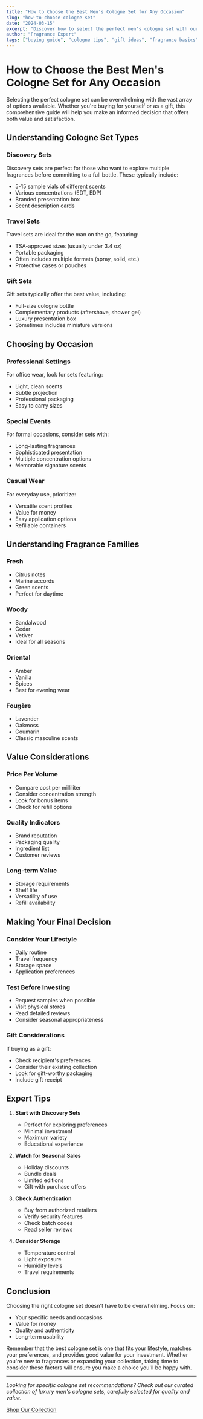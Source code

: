 ```yaml
---
title: "How to Choose the Best Men's Cologne Set for Any Occasion"
slug: "how-to-choose-cologne-set"
date: "2024-03-15"
excerpt: "Discover how to select the perfect men's cologne set with our comprehensive guide covering fragrance families, occasions, and value considerations."
author: "Fragrance Expert"
tags: ["buying guide", "cologne tips", "gift ideas", "fragrance basics"]
---
```


# How to Choose the Best Men's Cologne Set for Any Occasion

Selecting the perfect cologne set can be overwhelming with the vast array of options available. Whether you're buying for yourself or as a gift, this comprehensive guide will help you make an informed decision that offers both value and satisfaction.

## Understanding Cologne Set Types

### Discovery Sets

Discovery sets are perfect for those who want to explore multiple fragrances before committing to a full bottle. These typically include:

- 5-15 sample vials of different scents
- Various concentrations (EDT, EDP)
- Branded presentation box
- Scent description cards

### Travel Sets

Travel sets are ideal for the man on the go, featuring:

- TSA-approved sizes (usually under 3.4 oz)
- Portable packaging
- Often includes multiple formats (spray, solid, etc.)
- Protective cases or pouches

### Gift Sets

Gift sets typically offer the best value, including:

- Full-size cologne bottle
- Complementary products (aftershave, shower gel)
- Luxury presentation box
- Sometimes includes miniature versions

## Choosing by Occasion

### Professional Settings

For office wear, look for sets featuring:

- Light, clean scents
- Subtle projection
- Professional packaging
- Easy to carry sizes

### Special Events

For formal occasions, consider sets with:

- Long-lasting fragrances
- Sophisticated presentation
- Multiple concentration options
- Memorable signature scents

### Casual Wear

For everyday use, prioritize:

- Versatile scent profiles
- Value for money
- Easy application options
- Refillable containers

## Understanding Fragrance Families

### Fresh

- Citrus notes
- Marine accords
- Green scents
- Perfect for daytime

### Woody

- Sandalwood
- Cedar
- Vetiver
- Ideal for all seasons

### Oriental

- Amber
- Vanilla
- Spices
- Best for evening wear

### Fougère

- Lavender
- Oakmoss
- Coumarin
- Classic masculine scents

## Value Considerations

### Price Per Volume

- Compare cost per milliliter
- Consider concentration strength
- Look for bonus items
- Check for refill options

### Quality Indicators

- Brand reputation
- Packaging quality
- Ingredient list
- Customer reviews

### Long-term Value

- Storage requirements
- Shelf life
- Versatility of use
- Refill availability

## Making Your Final Decision

### Consider Your Lifestyle

- Daily routine
- Travel frequency
- Storage space
- Application preferences

### Test Before Investing

- Request samples when possible
- Visit physical stores
- Read detailed reviews
- Consider seasonal appropriateness

### Gift Considerations

If buying as a gift:

- Check recipient's preferences
- Consider their existing collection
- Look for gift-worthy packaging
- Include gift receipt

## Expert Tips

1. **Start with Discovery Sets**

   - Perfect for exploring preferences
   - Minimal investment
   - Maximum variety
   - Educational experience

2. **Watch for Seasonal Sales**

   - Holiday discounts
   - Bundle deals
   - Limited editions
   - Gift with purchase offers

3. **Check Authentication**

   - Buy from authorized retailers
   - Verify security features
   - Check batch codes
   - Read seller reviews

4. **Consider Storage**
   - Temperature control
   - Light exposure
   - Humidity levels
   - Travel requirements

## Conclusion

Choosing the right cologne set doesn't have to be overwhelming. Focus on:

- Your specific needs and occasions
- Value for money
- Quality and authenticity
- Long-term usability

Remember that the best cologne set is one that fits your lifestyle, matches your preferences, and provides good value for your investment. Whether you're new to fragrances or expanding your collection, taking time to consider these factors will ensure you make a choice you'll be happy with.

---

_Looking for specific cologne set recommendations? Check out our curated collection of luxury men's cologne sets, carefully selected for quality and value._

[Shop Our Collection](/products)
